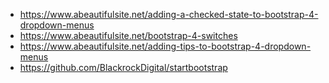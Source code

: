 - https://www.abeautifulsite.net/adding-a-checked-state-to-bootstrap-4-dropdown-menus
- https://www.abeautifulsite.net/bootstrap-4-switches
- https://www.abeautifulsite.net/adding-tips-to-bootstrap-4-dropdown-menus
- https://github.com/BlackrockDigital/startbootstrap
